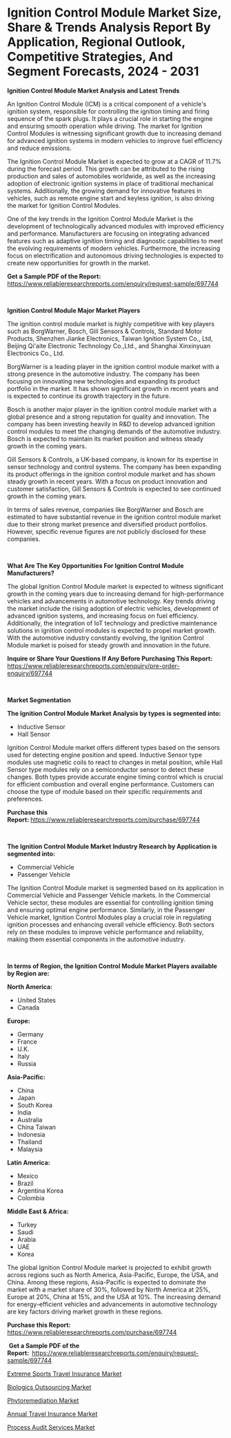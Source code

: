 <p><h1>Ignition Control Module Market Size, Share & Trends Analysis Report By Application, Regional Outlook, Competitive Strategies, And Segment Forecasts, 2024 - 2031</h1></p><p><strong>Ignition Control Module Market Analysis and Latest Trends</strong></p>
<p><p>An Ignition Control Module (ICM) is a critical component of a vehicle's ignition system, responsible for controlling the ignition timing and firing sequence of the spark plugs. It plays a crucial role in starting the engine and ensuring smooth operation while driving. The market for Ignition Control Modules is witnessing significant growth due to increasing demand for advanced ignition systems in modern vehicles to improve fuel efficiency and reduce emissions.</p><p>The Ignition Control Module Market is expected to grow at a CAGR of 11.7% during the forecast period. This growth can be attributed to the rising production and sales of automobiles worldwide, as well as the increasing adoption of electronic ignition systems in place of traditional mechanical systems. Additionally, the growing demand for innovative features in vehicles, such as remote engine start and keyless ignition, is also driving the market for Ignition Control Modules.</p><p>One of the key trends in the Ignition Control Module Market is the development of technologically advanced modules with improved efficiency and performance. Manufacturers are focusing on integrating advanced features such as adaptive ignition timing and diagnostic capabilities to meet the evolving requirements of modern vehicles. Furthermore, the increasing focus on electrification and autonomous driving technologies is expected to create new opportunities for growth in the market.</p></p>
<p><strong>Get a Sample PDF of the Report:&nbsp;</strong> <a href="https://www.reliableresearchreports.com/enquiry/request-sample/697744">https://www.reliableresearchreports.com/enquiry/request-sample/697744</a></p>
<p>&nbsp;</p>
<p><strong>Ignition Control Module Major Market Players</strong></p>
<p><p>The ignition control module market is highly competitive with key players such as BorgWarner, Bosch, Gill Sensors & Controls, Standard Motor Products, Shenzhen Jianke Electronics, Taiwan Ignition System Co., Ltd, Beijing Qi'aite Electronic Technology Co.,Ltd., and Shanghai Xinxinyuan Electronics Co., Ltd.</p><p>BorgWarner is a leading player in the ignition control module market with a strong presence in the automotive industry. The company has been focusing on innovating new technologies and expanding its product portfolio in the market. It has shown significant growth in recent years and is expected to continue its growth trajectory in the future.</p><p>Bosch is another major player in the ignition control module market with a global presence and a strong reputation for quality and innovation. The company has been investing heavily in R&D to develop advanced ignition control modules to meet the changing demands of the automotive industry. Bosch is expected to maintain its market position and witness steady growth in the coming years.</p><p>Gill Sensors & Controls, a UK-based company, is known for its expertise in sensor technology and control systems. The company has been expanding its product offerings in the ignition control module market and has shown steady growth in recent years. With a focus on product innovation and customer satisfaction, Gill Sensors & Controls is expected to see continued growth in the coming years.</p><p>In terms of sales revenue, companies like BorgWarner and Bosch are estimated to have substantial revenue in the ignition control module market due to their strong market presence and diversified product portfolios. However, specific revenue figures are not publicly disclosed for these companies.</p></p>
<p>&nbsp;</p>
<p><strong>What Are The Key Opportunities For Ignition Control Module Manufacturers?</strong></p>
<p><p>The global Ignition Control Module market is expected to witness significant growth in the coming years due to increasing demand for high-performance vehicles and advancements in automotive technology. Key trends driving the market include the rising adoption of electric vehicles, development of advanced ignition systems, and increasing focus on fuel efficiency. Additionally, the integration of IoT technology and predictive maintenance solutions in ignition control modules is expected to propel market growth. With the automotive industry constantly evolving, the Ignition Control Module market is poised for steady growth and innovation in the future.</p></p>
<p><strong>Inquire or Share Your Questions If Any Before Purchasing This Report:</strong> <a href="https://www.reliableresearchreports.com/enquiry/pre-order-enquiry/697744">https://www.reliableresearchreports.com/enquiry/pre-order-enquiry/697744</a></p>
<p>&nbsp;</p>
<p><strong>Market Segmentation</strong></p>
<p><strong>The Ignition Control Module Market Analysis by types is segmented into:</strong></p>
<p><ul><li>Inductive Sensor</li><li>Hall Sensor</li></ul></p>
<p><p>Ignition Control Module market offers different types based on the sensors used for detecting engine position and speed. Inductive Sensor type modules use magnetic coils to react to changes in metal position, while Hall Sensor type modules rely on a semiconductor sensor to detect these changes. Both types provide accurate engine timing control which is crucial for efficient combustion and overall engine performance. Customers can choose the type of module based on their specific requirements and preferences.</p></p>
<p><strong>Purchase this Report:&nbsp;</strong><a href="https://www.reliableresearchreports.com/purchase/697744">https://www.reliableresearchreports.com/purchase/697744</a></p>
<p>&nbsp;</p>
<p><strong>The Ignition Control Module Market Industry Research by Application is segmented into:</strong></p>
<p><ul><li>Commercial Vehicle</li><li>Passenger Vehicle</li></ul></p>
<p><p>The Ignition Control Module market is segmented based on its application in Commercial Vehicle and Passenger Vehicle markets. In the Commercial Vehicle sector, these modules are essential for controlling ignition timing and ensuring optimal engine performance. Similarly, in the Passenger Vehicle market, Ignition Control Modules play a crucial role in regulating ignition processes and enhancing overall vehicle efficiency. Both sectors rely on these modules to improve vehicle performance and reliability, making them essential components in the automotive industry.</p></p>
<p>&nbsp;</p>
<p><strong>In terms of Region, the Ignition Control Module Market Players available by Region are:</strong></p>
<p>
    <p> <strong> North America: </strong>
        <ul>
            <li>United States</li>
            <li>Canada</li>
        </ul>
        </p> 
    <p> <strong> Europe: </strong>
        <ul>
            <li>Germany</li>
            <li>France</li>
            <li>U.K.</li>
            <li>Italy</li>
            <li>Russia</li>
        </ul>
        </p> 
    <p> <strong> Asia-Pacific: </strong>
        <ul>
            <li>China</li>
            <li>Japan</li>
            <li>South Korea</li>
            <li>India</li>
            <li>Australia</li>
            <li>China Taiwan</li>
            <li>Indonesia</li>
            <li>Thailand</li>
            <li>Malaysia</li>
        </ul>
        </p> 
    <p> <strong> Latin America: </strong>
        <ul>
            <li>Mexico</li>
            <li>Brazil</li>
            <li>Argentina Korea</li>
            <li>Colombia</li>
        </ul>
        </p> 
    <p> <strong> Middle East & Africa: </strong>
        <ul>
            <li>Turkey</li>
            <li>Saudi</li>
            <li>Arabia</li>
            <li>UAE</li>
            <li>Korea</li>
        </ul>
    </p>
    </p>
<p><p>The global Ignition Control Module market is projected to exhibit growth across regions such as North America, Asia-Pacific, Europe, the USA, and China. Among these regions, Asia-Pacific is expected to dominate the market with a market share of 30%, followed by North America at 25%, Europe at 20%, China at 15%, and the USA at 10%. The increasing demand for energy-efficient vehicles and advancements in automotive technology are key factors driving market growth in these regions.</p></p>
<p><strong>Purchase this Report: </strong><a href="https://www.reliableresearchreports.com/purchase/697744">https://www.reliableresearchreports.com/purchase/697744</a></p>
<p>&nbsp;<strong>Get a Sample PDF of the Report:&nbsp;&nbsp;</strong><a href="https://www.reliableresearchreports.com/enquiry/request-sample/697744">https://www.reliableresearchreports.com/enquiry/request-sample/697744</a></p>
<p><strong></strong></p>
<p><p><a href="https://medium.com/@donaldortega4f/extreme-sports-travel-insurance-market-trends-forecast-and-competitive-analysis-to-2031-0e65e8720393">Extreme Sports Travel Insurance Market</a></p><p><a href="https://medium.com/@royalmiller09/biologics-outsourcing-market-trends-forecast-and-competitive-analysis-to-2031-87dfb9723f3a">Biologics Outsourcing Market</a></p><p><a href="https://medium.com/@royalmiller09/phytoremediation-market-analysis-its-cagr-market-segmentation-and-global-industry-overview-3d7e1ae23df3">Phytoremediation Market</a></p><p><a href="https://medium.com/@donaldortega4f/annual-travel-insurance-market-competitive-analysis-market-trends-and-forecast-to-2031-13099905f3ce">Annual Travel Insurance Market</a></p><p><a href="https://medium.com/@royalmiller09/process-audit-services-market-share-evolution-and-market-growth-trends-2024-2031-11c3d5bde9c6">Process Audit Services Market</a></p></p>